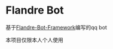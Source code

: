 # Flandre Bot

基于[Flandre-Bot-Framework](https://github.com/LemonJuice95/flandre-bot-framework)编写的qq bot

本项目仅限本人个人使用